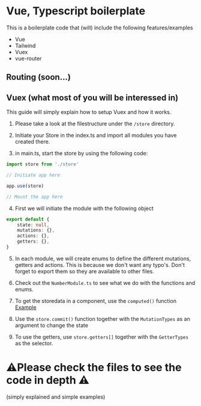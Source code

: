 # Vue, Typescript boilerplate

This is a boilerplate code that (will) include the following features/examples

- Vue
- Tailwind
- Vuex
- vue-router

## Routing (soon...)

## Vuex (what most of you will be interessed in)

This guide will simply explain how to setup Vuex and how it works.

1. Please take a look at the filestructure under the `/store` directory.

2. Initiate your Store in the index.ts and import all modules you have created there.

3. in main.ts, start the store by using the following code:

```Typescript
import store from './store'

// Initiate app here

app.use(store)

// Mount the app here
```

4. First we will initiate the module with the following object

```Typescript
export default {
	state: null,
	mutations: {},
	actions: {},
	getters: {},
}
```

5. In each module, we will create enums to define the different mutations, getters and actions. This is because we don't want any typo's. Don't forget to export them so they are available to other files.

6. Check out the `NumberModule.ts` to see what we do with the functions and enums.

7. To get the storedata in a component, use the `computed()` function [Example]("./src/components/HellowWorld.vue)

8. Use the `store.commit()` function together with the `MutationTypes` as an argument to change the state

9. To use the getters, use `store.getters[]` together with the `GetterTypes` as the selector.

# ⚠️Please check the files to see the code in depth ⚠️

(simply explained and simple examples)
